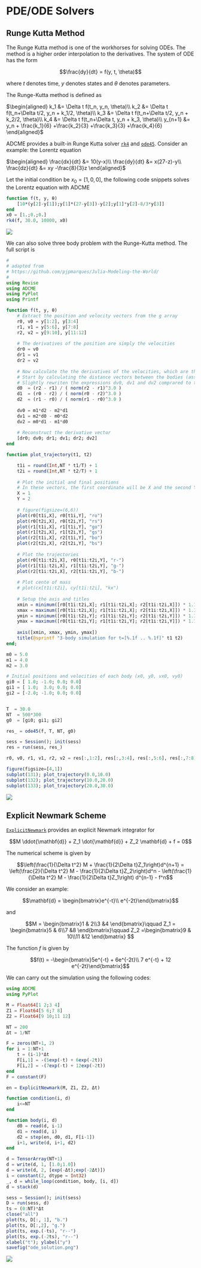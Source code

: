 # PDE/ODE Solvers

## Runge Kutta Method
The Runge Kutta method is one of the workhorses for solving ODEs. The method is a higher order interpolation to the derivatives. The system of ODE has the form
```math
\frac{dy}{dt} = f(y, t, \theta)
```
where $t$ denotes time, $y$ denotes states and $\theta$ denotes parameters. 

The Runge-Kutta method is defined as

$\begin{aligned}
k_1 &= \Delta t f(t_n, y_n, \theta)\\
k_2 &= \Delta t f(t_n+\Delta t/2, y_n + k_1/2, \theta)\\
k_3 &= \Delta t f(t_n+\Delta t/2, y_n + k_2/2, \theta)\\
k_4 &= \Delta t f(t_n+\Delta t, y_n + k_3, \theta)\\
y_{n+1} &= y_n + \frac{k_1}{6} +\frac{k_2}{3} +\frac{k_3}{3} +\frac{k_4}{6}
\end{aligned}$

ADCME provides a built-in Runge Kutta solver [`rk4`](@ref) and [`ode45`](@ref). Consider an example: the Lorentz equation

$\begin{aligned}
\frac{dx}{dt} &= 10(y-x)\\ 
\frac{dy}{dt} &= x(27-z)-y\\ 
\frac{dz}{dt} &= xy -\frac{8}{3}z
\end{aligned}$

Let the initial condition be $x_0 = [1,0,0]$, the following code snippets solves the Lorentz equation with ADCME
```julia
function f(t, y, θ)
    [10*(y[2]-y[1]);y[1]*(27-y[3])-y[2];y[1]*y[2]-8/3*y[3]]
end
x0 = [1.;0.;0.]
rk4(f, 30.0, 10000, x0)
```

![](https://github.com/ADCMEMarket/ADCMEImages/blob/master/ADCME/lorentz.png?raw=true)

We can also solve three body problem with the Runge-Kutta method. The full script is 
```julia
# 
# adapted from 
# https://github.com/pjpmarques/Julia-Modeling-the-World/
# 
using Revise
using ADCME
using PyPlot
using Printf

function f(t, y, θ)
    # Extract the position and velocity vectors from the g array
    r0, v0 = y[1:2], y[3:4]
    r1, v1 = y[5:6], y[7:8]
    r2, v2 = y[9:10], y[11:12]
    
    # The derivatives of the position are simply the velocities
    dr0 = v0
    dr1 = v1
    dr2 = v2
    
    # Now calculate the the derivatives of the velocities, which are the accelarations
    # Start by calculating the distance vectors between the bodies (assumes m0, m1 and m2 are global variables)
    # Slightly rewriten the expressions dv0, dv1 and dv2 comprared to the normal equations so we can reuse d0, d1 and d2
    d0  = (r2 - r1) / ( norm(r2 - r1)^3.0 )
    d1  = (r0 - r2) / ( norm(r0 - r2)^3.0 )
    d2  = (r1 - r0) / ( norm(r1 - r0)^3.0 )    
    
    dv0 = m1*d2 - m2*d1
    dv1 = m2*d0 - m0*d2
    dv2 = m0*d1 - m1*d0
    
    # Reconstruct the derivative vector
    [dr0; dv0; dr1; dv1; dr2; dv2]
end

function plot_trajectory(t1, t2)

    t1i = round(Int,NT * t1/T) + 1
    t2i = round(Int,NT * t2/T) + 1
    
    # Plot the initial and final positions
    # In these vectors, the first coordinate will be X and the second Y
    X = 1
    Y = 2
    
    # figure(figsize=(6,6))
    plot(r0[t1i,X], r0[t1i,Y], "ro")
    plot(r0[t2i,X], r0[t2i,Y], "rs")
    plot(r1[t1i,X], r1[t1i,Y], "go")
    plot(r1[t2i,X], r1[t2i,Y], "gs")
    plot(r2[t1i,X], r2[t1i,Y], "bo")
    plot(r2[t2i,X], r2[t2i,Y], "bs")
    
    # Plot the trajectories
    plot(r0[t1i:t2i,X], r0[t1i:t2i,Y], "r-")
    plot(r1[t1i:t2i,X], r1[t1i:t2i,Y], "g-")
    plot(r2[t1i:t2i,X], r2[t1i:t2i,Y], "b-")
    
    # Plot cente of mass
    # plot(cx[t1i:t2i], cy[t1i:t2i], "kx")
    
    # Setup the axis and titles
    xmin = minimum([r0[t1i:t2i,X]; r1[t1i:t2i,X]; r2[t1i:t2i,X]]) * 1.10
    xmax = maximum([r0[t1i:t2i,X]; r1[t1i:t2i,X]; r2[t1i:t2i,X]]) * 1.10
    ymin = minimum([r0[t1i:t2i,Y]; r1[t1i:t2i,Y]; r2[t1i:t2i,Y]]) * 1.10
    ymax = maximum([r0[t1i:t2i,Y]; r1[t1i:t2i,Y]; r2[t1i:t2i,Y]]) * 1.10
    
    axis([xmin, xmax, ymin, ymax])
    title(@sprintf "3-body simulation for t=[%.1f .. %.1f]" t1 t2)
end;

m0 = 5.0
m1 = 4.0
m2 = 3.0

# Initial positions and velocities of each body (x0, y0, vx0, vy0) 
gi0 = [ 1.0; -1.0; 0.0; 0.0]
gi1 = [ 1.0;  3.0; 0.0; 0.0]
gi2 = [-2.0; -1.0; 0.0; 0.0]


T  = 30.0
NT  = 500*300
g0  = [gi0; gi1; gi2]

res_ = ode45(f, T, NT, g0)

sess = Session(); init(sess)
res = run(sess, res_)

r0, v0, r1, v1, r2, v2 = res[:,1:2], res[:,3:4], res[:,5:6], res[:,7:8], res[:,9:10], res[:,11:12]

figure(figsize=[4,1])
subplot(131); plot_trajectory(0.0,10.0)
subplot(132); plot_trajectory(10.0,20.0)
subplot(133); plot_trajectory(20.0,30.0)
```

![](https://github.com/ADCMEMarket/ADCMEImages/blob/master/ADCME/threebody.png?raw=true)


## Explicit Newmark Scheme

[`ExplicitNewmark`](@ref) provides an explicit Newmark integrator for 

$$M \ddot{\mathbf{d}} + Z_1 \dot{\mathbf{d}} + Z_2 \mathbf{d} + f = 0$$

The numerical scheme is given by 

$$\left(\frac{1}{\Delta t^2} M + \frac{1}{2\Delta t}Z_1\right)d^{n+1} = \left(\frac{2}{\Delta t^2} M - \frac{1}{2\Delta t}Z_2\right)d^n - \left(\frac{1}{\Delta t^2} M - \frac{1}{2\Delta t}Z_1\right) d^{n-1} - f^n$$

We consider an example:

$$\mathbf{d} = \begin{bmatrix}e^{-t}\\ e^{-2t}\end{bmatrix}$$

and 

$$M = \begin{bmatrix}1 & 2\\3 &4 \end{bmatrix}\qquad Z_1 = \begin{bmatrix}5 & 6\\7 &8 \end{bmatrix}\qquad Z_2 =\begin{bmatrix}9 & 10\\11 &12 \end{bmatrix} $$

The function $f$ is given by 

$$f(t) = -\begin{bmatrix}5e^{-t} + 6e^{-2t}\\ 7 e^{-t} + 12 e^{-2t}\end{bmatrix}$$

We can carry out the simulation using the following codes:

```julia
using ADCME 
using PyPlot 

M = Float64[1 2;3 4]
Z1 = Float64[5 6;7 8]
Z2 = Float64[9 10;11 12]

NT = 200
Δt = 1/NT 

F = zeros(NT+1, 2)
for i = 1:NT+1
    t = (i-1)*Δt 
    F[i,1] = -(5exp(-t) + 6exp(-2t))
    F[i,2] = -(7exp(-t) + 12exp(-2t))
end 
F = constant(F)

en = ExplicitNewmark(M, Z1, Z2, Δt)

function condition(i, d)
    i<=NT
end

function body(i, d)
    d0 = read(d, i-1)
    d1 = read(d, i)
    d2 = step(en, d0, d1, F[i-1])
    i+1, write(d, i+1, d2)
end

d = TensorArray(NT+1)
d = write(d, 1, [1.0;1.0])
d = write(d, 2, [exp(-Δt);exp(-2Δt)])
i = constant(2, dtype = Int32)
_, d = while_loop(condition, body, [i, d])
d = stack(d)

sess = Session(); init(sess)
D = run(sess, d)
ts = (0:NT)*Δt
close("all")
plot(ts, D[:, 1], "b.")
plot(ts, D[:,2], "g.")
plot(ts, exp.(-ts), "r--")
plot(ts, exp.(-2ts), "r--")
xlabel("t"); ylabel("y")
savefig("ode_solution.png")
```

![](https://github.com/ADCMEMarket/ADCMEImages/blob/master/ADCME/ode_solution.png?raw=true)